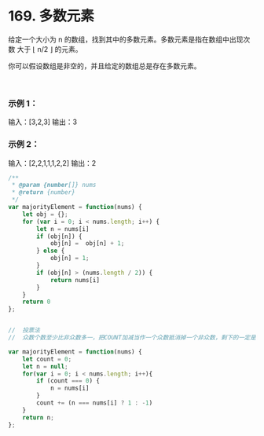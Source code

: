 # 169. 多数元素


给定一个大小为 n 的数组，找到其中的多数元素。多数元素是指在数组中出现次数 大于 ⌊ n/2 ⌋ 的元素。

你可以假设数组是非空的，并且给定的数组总是存在多数元素。

 

### 示例 1：

输入：[3,2,3]
输出：3
### 示例 2：

输入：[2,2,1,1,1,2,2]
输出：2


```js
/**
 * @param {number[]} nums
 * @return {number}
 */
var majorityElement = function(nums) {
    let obj = {};
    for (var i = 0; i < nums.length; i++) {
        let n = nums[i]
        if (obj[n]) {
            obj[n] =  obj[n] + 1;
        } else {
            obj[n] = 1;
        }
        if (obj[n] > (nums.length / 2)) {
            return nums[i]
        }
    }
    return 0
};


//  投票法
//  众数个数至少比非众数多一，把COUNT加减当作一个众数抵消掉一个非众数，剩下的一定是众数

var majorityElement = function(nums) {
    let count = 0;
    let n = null;
    for(var i = 0; i < nums.length; i++){
        if (count === 0) {
            n = nums[i]
        }
        count += (n === nums[i] ? 1 : -1)
    }
    return n;
};


```